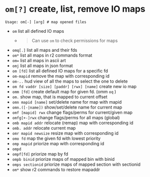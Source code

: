 <!-- TITLE: om -->

#  `om[?]` create, list, remove IO maps


```
Usage: om[-] [arg] # map opened files
```


- `om` list all defined IO maps
	- > Can use `om` to check permissions for maps
- `omq[.]` list all maps and their fds
- `om*` list all maps in r2 commands format
- `om=` list all maps in ascii art
- `omj` list all maps in json format
- `om [fd]` list all defined IO maps for a specific fd
- `om-mapid` remove the map with corresponding id
- `om-..`                                    hud view of all the maps to select the one to delete
- `om fd vaddr [size] [paddr] [rwx] [name]` create new io map
- `omm [fd]` create default map for given fd. (omm `oq` )
- `om.` show map, that is mapped to current offset
- `omn mapid [name]` set/delete name for map with mapid
- `omn.([-|name])` show/set/delete name for current map
- `omf [mapid] rwx` change flags/perms for current/given map
- `omfg[+-]rwx` change flags/perms for all maps (global)
- `omb mapid addr` relocate (remap) map with corresponding id
- `omb. addr` relocate current map
- `omr mapid newsize` resize map with corresponding id
- `omo fd` map the given fd with lowest priority
- `omp mapid` priorize map with corresponding id
- `ompd` 
- `ompf[fd]` priorize map by fd
- `ompb binid` priorize maps of mapped bin with binid
- `omps sectionid` priorize maps of mapped section with sectionid
- `om*` show r2 commands to restore mapaddr

<p hidden>om omq om* om= omj omm om. omn omn. omf omfg omb omb. omr omp ompf ompb omps om*</p>